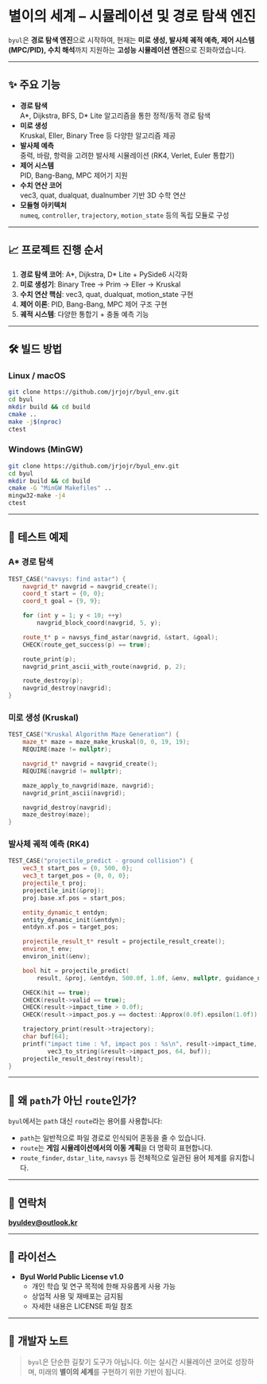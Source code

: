# 별이의 세계 – 시뮬레이션 및 경로 탐색 엔진

`byul`은 **경로 탐색 엔진**으로 시작하여,
현재는 **미로 생성, 발사체 궤적 예측, 제어 시스템(MPC/PID), 수치 해석**까지 지원하는
**고성능 시뮬레이션 엔진**으로 진화하였습니다.

---

## ✨ 주요 기능
- **경로 탐색**  
  A*, Dijkstra, BFS, D* Lite 알고리즘을 통한 정적/동적 경로 탐색
- **미로 생성**  
  Kruskal, Eller, Binary Tree 등 다양한 알고리즘 제공
- **발사체 예측**  
  중력, 바람, 항력을 고려한 발사체 시뮬레이션 (RK4, Verlet, Euler 통합기)
- **제어 시스템**  
  PID, Bang-Bang, MPC 제어기 지원
- **수치 연산 코어**  
  vec3, quat, dualquat, dualnumber 기반 3D 수학 연산
- **모듈형 아키텍처**  
  `numeq`, `controller`, `trajectory`, `motion_state` 등의 독립 모듈로 구성

---

## 📈 프로젝트 진행 순서
1. **경로 탐색 코어**: A*, Dijkstra, D* Lite + PySide6 시각화
2. **미로 생성기**: Binary Tree → Prim → Eller → Kruskal
3. **수치 연산 핵심**: vec3, quat, dualquat, motion_state 구현
4. **제어 이론**: PID, Bang-Bang, MPC 제어 구조 구현
5. **궤적 시스템**: 다양한 통합기 + 충돌 예측 기능

---

## 🛠 빌드 방법
### Linux / macOS
```bash
git clone https://github.com/jrjojr/byul_env.git
cd byul
mkdir build && cd build
cmake ..
make -j$(nproc)
ctest
```

### Windows (MinGW)
```bash
git clone https://github.com/jrjojr/byul_env.git
cd byul
mkdir build && cd build
cmake -G "MinGW Makefiles" ..
mingw32-make -j4
ctest
```

---

## 🧪 테스트 예제
### A* 경로 탐색
```cpp
TEST_CASE("navsys: find astar") {
    navgrid_t* navgrid = navgrid_create();
    coord_t start = {0, 0};
    coord_t goal = {9, 9};

    for (int y = 1; y < 10; ++y)
        navgrid_block_coord(navgrid, 5, y);

    route_t* p = navsys_find_astar(navgrid, &start, &goal);
    CHECK(route_get_success(p) == true);

    route_print(p);
    navgrid_print_ascii_with_route(navgrid, p, 2);

    route_destroy(p);
    navgrid_destroy(navgrid);
}
```

### 미로 생성 (Kruskal)
```cpp
TEST_CASE("Kruskal Algorithm Maze Generation") {
    maze_t* maze = maze_make_kruskal(0, 0, 19, 19);
    REQUIRE(maze != nullptr);

    navgrid_t* navgrid = navgrid_create();
    REQUIRE(navgrid != nullptr);

    maze_apply_to_navgrid(maze, navgrid);
    navgrid_print_ascii(navgrid);

    navgrid_destroy(navgrid);
    maze_destroy(maze);
}
```

### 발사체 궤적 예측 (RK4)
```cpp
TEST_CASE("projectile_predict - ground collision") {
    vec3_t start_pos = {0, 500, 0};
    vec3_t target_pos = {0, 0, 0};
    projectile_t proj;
    projectile_init(&proj);
    proj.base.xf.pos = start_pos;

    entity_dynamic_t entdyn;
    entity_dynamic_init(&entdyn);
    entdyn.xf.pos = target_pos;

    projectile_result_t* result = projectile_result_create();
    environ_t env;
    environ_init(&env);

    bool hit = projectile_predict(
        result, &proj, &entdyn, 500.0f, 1.0f, &env, nullptr, guidance_none);

    CHECK(hit == true);
    CHECK(result->valid == true);
    CHECK(result->impact_time > 0.0f);
    CHECK(result->impact_pos.y == doctest::Approx(0.0f).epsilon(1.0f));

    trajectory_print(result->trajectory);
    char buf[64];
    printf("impact time : %f, impact pos : %s\n", result->impact_time,
           vec3_to_string(&result->impact_pos, 64, buf));
    projectile_result_destroy(result);
}
```

---

## 📘 왜 `path`가 아닌 `route`인가?

`byul`에서는 `path` 대신 `route`라는 용어를 사용합니다:
- `path`는 일반적으로 파일 경로로 인식되어 혼동을 줄 수 있습니다.
- `route`는 **게임 시뮬레이션에서의 이동 계획**을 더 명확히 표현합니다.
- `route_finder`, `dstar_lite`, `navsys` 등 전체적으로 일관된 용어 체계를 유지합니다.

---

## 📩 연락처
**byuldev@outlook.kr**

---

## 📄 라이선스
- **Byul World Public License v1.0**  
  - 개인 학습 및 연구 목적에 한해 자유롭게 사용 가능  
  - 상업적 사용 및 재배포는 금지됨  
  - 자세한 내용은 LICENSE 파일 참조

---

## 💬 개발자 노트
> `byul`은 단순한 길찾기 도구가 아닙니다. 
> 이는 실시간 시뮬레이션 코어로 성장하며, 
> 미래의 **별이의 세계**를 구현하기 위한 기반이 됩니다.

